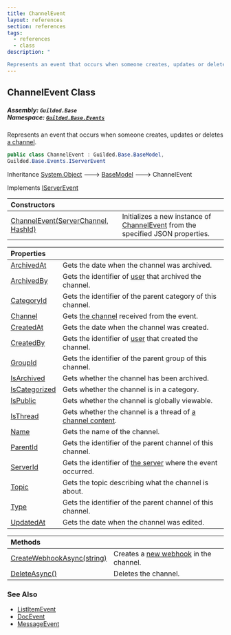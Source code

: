 ```yaml
---
title: ChannelEvent
layout: references
section: references
tags:
  - references
  - class
description: "

Represents an event that occurs when someone creates, updates or deletes [a channel](ServerChannel 'Guilded.Base.Servers.ServerChannel')."
---
```


## ChannelEvent Class
##### **Assembly:** `Guilded.Base`<br/>**Namespace:** [`Guilded.Base.Events`](Guilded.Base.Events 'Guilded.Base.Events')

Represents an event that occurs when someone creates, updates or deletes [a channel](ServerChannel 'Guilded.Base.Servers.ServerChannel').

```csharp
public class ChannelEvent : Guilded.Base.BaseModel,
Guilded.Base.Events.IServerEvent
```

Inheritance [System.Object](https://docs.microsoft.com/en-us/dotnet/api/System.Object 'System.Object') &#129106; [BaseModel](BaseModel 'Guilded.Base.BaseModel') &#129106; ChannelEvent

Implements [IServerEvent](IServerEvent 'Guilded.Base.Events.IServerEvent')

| Constructors | |
| :--- | :--- |
| [ChannelEvent(ServerChannel, HashId)](ChannelEvent.ChannelEvent(ServerChannel,HashId) 'Guilded.Base.Events.ChannelEvent.ChannelEvent(Guilded.Base.Servers.ServerChannel, Guilded.Base.HashId)') | Initializes a new instance of [ChannelEvent](ChannelEvent 'Guilded.Base.Events.ChannelEvent') from the specified JSON properties. |

| Properties | |
| :--- | :--- |
| [ArchivedAt](ChannelEvent.ArchivedAt 'Guilded.Base.Events.ChannelEvent.ArchivedAt') | Gets the date when the channel was archived. |
| [ArchivedBy](ChannelEvent.ArchivedBy 'Guilded.Base.Events.ChannelEvent.ArchivedBy') | Gets the identifier of [user](User 'Guilded.Base.Users.User') that archived the channel. |
| [CategoryId](ChannelEvent.CategoryId 'Guilded.Base.Events.ChannelEvent.CategoryId') | Gets the identifier of the parent category of this channel. |
| [Channel](ChannelEvent.Channel 'Guilded.Base.Events.ChannelEvent.Channel') | Gets [the channel](ServerChannel 'Guilded.Base.Servers.ServerChannel') received from the event. |
| [CreatedAt](ChannelEvent.CreatedAt 'Guilded.Base.Events.ChannelEvent.CreatedAt') | Gets the date when the channel was created. |
| [CreatedBy](ChannelEvent.CreatedBy 'Guilded.Base.Events.ChannelEvent.CreatedBy') | Gets the identifier of [user](User 'Guilded.Base.Users.User') that created the channel. |
| [GroupId](ChannelEvent.GroupId 'Guilded.Base.Events.ChannelEvent.GroupId') | Gets the identifier of the parent group of this channel. |
| [IsArchived](ChannelEvent.IsArchived 'Guilded.Base.Events.ChannelEvent.IsArchived') | Gets whether the channel has been archived. |
| [IsCategorized](ChannelEvent.IsCategorized 'Guilded.Base.Events.ChannelEvent.IsCategorized') | Gets whether the channel is in a category. |
| [IsPublic](ChannelEvent.IsPublic 'Guilded.Base.Events.ChannelEvent.IsPublic') | Gets whether the channel is globally viewable. |
| [IsThread](ChannelEvent.IsThread 'Guilded.Base.Events.ChannelEvent.IsThread') | Gets whether the channel is a thread of [a channel content](ChannelContent_TId,TServer_ 'Guilded.Base.Content.ChannelContent<TId,TServer>'). |
| [Name](ChannelEvent.Name 'Guilded.Base.Events.ChannelEvent.Name') | Gets the name of the channel. |
| [ParentId](ChannelEvent.ParentId 'Guilded.Base.Events.ChannelEvent.ParentId') | Gets the identifier of the parent channel of this channel. |
| [ServerId](ChannelEvent.ServerId 'Guilded.Base.Events.ChannelEvent.ServerId') | Gets the identifier of [the server](Server 'Guilded.Base.Servers.Server') where the event occurred. |
| [Topic](ChannelEvent.Topic 'Guilded.Base.Events.ChannelEvent.Topic') | Gets the topic describing what the channel is about. |
| [Type](ChannelEvent.Type 'Guilded.Base.Events.ChannelEvent.Type') | Gets the identifier of the parent channel of this channel. |
| [UpdatedAt](ChannelEvent.UpdatedAt 'Guilded.Base.Events.ChannelEvent.UpdatedAt') | Gets the date when the channel was edited. |

| Methods | |
| :--- | :--- |
| [CreateWebhookAsync(string)](ChannelEvent.CreateWebhookAsync(string) 'Guilded.Base.Events.ChannelEvent.CreateWebhookAsync(string)') | Creates a [new webhook](Webhook 'Guilded.Base.Servers.Webhook') in the channel. |
| [DeleteAsync()](ChannelEvent.DeleteAsync() 'Guilded.Base.Events.ChannelEvent.DeleteAsync()') | Deletes the channel. |

### See Also
- [ListItemEvent](ListItemEvent 'Guilded.Base.Events.ListItemEvent')
- [DocEvent](DocEvent 'Guilded.Base.Events.DocEvent')
- [MessageEvent](MessageEvent 'Guilded.Base.Events.MessageEvent')